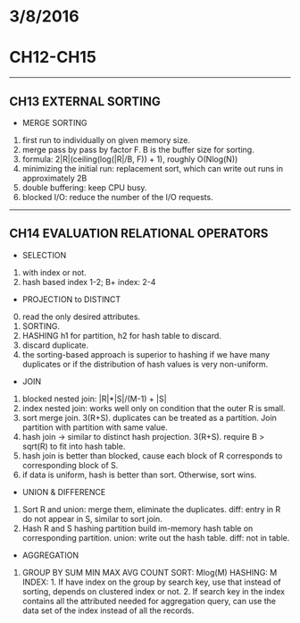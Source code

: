 # 3/8/2016
# CH12-CH15
---
## CH13 EXTERNAL SORTING
* MERGE SORTING
 1. first run to individually on given memory size.
 2. merge pass by pass by factor F. B is the buffer size for sorting.
 3. formula: 2|R|(ceiling(log(|R|/B, F)) + 1), roughly O(Nlog(N))
 4. minimizing the initial run: replacement sort, which can write out runs in approximately 2B
 5. double buffering: keep CPU busy.
 6. blocked I/O: reduce the number of the I/O requests.
---
## CH14 EVALUATION RELATIONAL OPERATORS
* SELECTION
 1. with index or not.
 2. hash based index 1-2; B+ index: 2-4

* PROJECTION to DISTINCT
 0. read the only desired attributes.
 1. SORTING.
 2. HASHING h1 for partition, h2 for hash table to discard.
 3. discard duplicate.
 4. the sorting-based approach is superior to hashing if we have many duplicates or if the distribution of hash values is very non-uniform.

* JOIN
 1. blocked nested join: |R|\*|S|/(M-1) + |S|
 2. index nested join: works well only on condition that the outer R is small.
 3. sort merge join. 3(R+S). duplicates can be treated as a partition. Join partition with partition with same value.
 4. hash join -> similar to distinct hash projection. 3(R+S).
 require B > sqrt(R) to fit into hash table.
 5. hash join is better than blocked, cause each block of R corresponds to corresponding block of S.
 6. if data is uniform, hash is better than sort. Otherwise, sort wins.

* UNION & DIFFERENCE
 1. Sort R and
         union: merge them, eliminate the duplicates.
         diff: entry in R do not appear in S, similar to sort join.   
 2. Hash R and S
         hashing partition
         build im-memory hash table on corresponding partition.
         union: write out the hash table.
         diff: not in table.

* AGGREGATION
 1. GROUP BY SUM MIN MAX AVG COUNT
         SORT: Mlog(M)
         HASHING: M
         INDEX:
         1. If have index on the group by search key, use that instead of sorting, depends on clustered index or not.
         2. If search key in the index contains all the attributed needed for aggregation query, can use the data set of the index instead of all the records.

